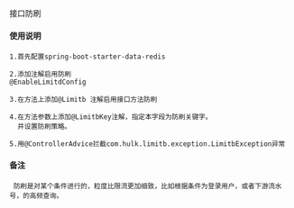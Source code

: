 
接口防刷

#### 使用说明
    
    1.首先配置spring-boot-starter-data-redis 
    
    2.添加注解启用防刷
    @EnableLimitdConfig
    
    3.在方法上添加@Limitb 注解启用接口方法防刷
    
    4.在方法参数上添加@LimitbKey注解，指定本字段为防刷关键字。
      并设置防刷策略。  
    
    5.用@ControllerAdvice拦截com.hulk.limitb.exception.LimitbException异常

#### 备注
     防刷是对某个条件进行的，粒度比限流更加细致，比如根据条件为登录用户，或者下游流水号，的高频查询。
   
